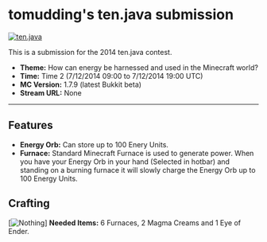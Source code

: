 tomudding's ten.java submission
==============================

[![ten.java](https://cdn.mediacru.sh/hu4CJqRD7AiB.svg)](https://tenjava.com/)

This is a submission for the 2014 ten.java contest.

- __Theme:__ How can energy be harnessed and used in the Minecraft world?
- __Time:__ Time 2 (7/12/2014 09:00 to 7/12/2014 19:00 UTC)
- __MC Version:__ 1.7.9 (latest Bukkit beta)
- __Stream URL:__ None

<!-- put chosen theme above -->

---------------------------------------

Features
--------

- __Energy Orb:__ Can store up to 100 Enery Units.
- __Furnace:__ Standard Minecraft Furnace is used to generate power. When you have your Energy Orb in your hand (Selected in hotbar) and standing on a burning furnace it will slowly charge the Energy Orb up to 100 Energy Units.

Crafting
--------
[![Nothing](http://soisialnoes.comoj.com//img/tomudding_asdkjahudfwjaenflaisd/Crafting%20Recipe.png)]
__Needed Items:__ 6 Furnaces, 2 Magma Creams and 1 Eye of Ender.
<!-- Hi, other peoples! I have edited this :D -->
